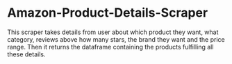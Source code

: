 # Amazon-Product-Details-Scraper

This scraper takes details from user about which product they want, what category, reviews above how many stars, the brand they want and the price range. Then it returns the dataframe containing the products fulfilling all these details.
